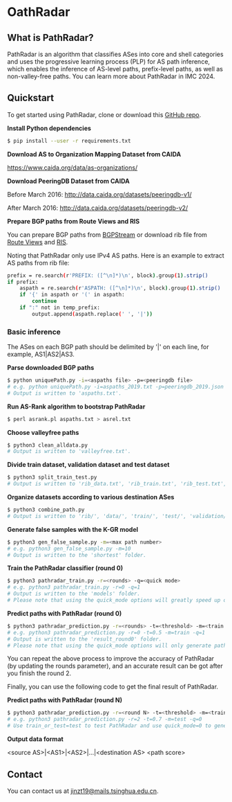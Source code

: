 # OathRadar

## What is PathRadar?

PathRadar is an algorithm that classifies ASes into core and shell categories and uses the progressive learning process (PLP) for AS path inference, which enables the inference of AS-level paths, prefix-level paths, as well as non-valley-free paths. You can learn more about PathRadar in IMC 2024.

## Quickstart

To get started using PathRadar, clone or download this [GitHub repo](https://github.com/Zitong-Jin/PathRadar).

__Install Python dependencies__

```sh
$ pip install --user -r requirements.txt
```

__Download AS to Organization Mapping Dataset from CAIDA__

https://www.caida.org/data/as-organizations/

__Download PeeringDB Dataset from CAIDA__

Before March 2016: http://data.caida.org/datasets/peeringdb-v1/

After March 2016: http://data.caida.org/datasets/peeringdb-v2/

__Prepare BGP paths from Route Views and RIS__

You can prepare BGP paths from [BGPStream](https://bgpstream.caida.org/) or download rib file from [Route Views](http://archive.routeviews.org/) and [RIS](http://data.ris.ripe.net/). 

Noting that PathRadar only use IPv4 AS paths. Here is an example to extract AS paths from rib file:

```sh
prefix = re.search(r'PREFIX: ([^\n]*)\n', block).group(1).strip()
if prefix:
    aspath = re.search(r'ASPATH: ([^\n]*)\n', block).group(1).strip()
    if '{' in aspath or '(' in aspath:
        continue
    if ":" not in temp_prefix:
        output.append(aspath.replace(' ', '|'))
```

### Basic inference

The ASes on each BGP path should be delimited by '|' on each line, for example, AS1|AS2|AS3.

__Parse downloaded BGP paths__

```sh
$ python uniquePath.py -i=<aspaths file> -p=<peeringdb file>
# e.g. python uniquePath.py -i=aspaths_2019.txt -p=peeringdb_2019.json
# Output is written to 'aspaths.txt'.
```

__Run AS-Rank algorithm to bootstrap PathRadar__

```sh
$ perl asrank.pl aspaths.txt > asrel.txt
```

__Choose valleyfree paths__

```sh
$ python3 clean_alldata.py
# Output is written to 'valleyfree.txt'.
```

__Divide train dataset, validation dataset and test dataset__

```sh
$ python3 split_train_test.py
# Output is written to 'rib_data.txt', 'rib_train.txt', 'rib_test.txt', 'rib_validation.txt' and 'rib_origintest.txt'.
```

__Organize datasets according to various destination ASes__

```sh
$ python3 combine_path.py
# Output is written to 'rib/', 'data/', 'train/', 'test/', 'validation/' and 'origintest/' folders.
```

__Generate false samples with the K-GR model__

```sh
$ python3 gen_false_sample.py -m=<max path number>
# e.g. python3 gen_false_sample.py -m=10
# Output is written to the 'shortest' folder.
```

__Train the PathRadar classifier (round 0)__

```sh
$ python3 pathradar_train.py -r=<rounds> -q=<quick mode>
# e.g. python3 pathradar_train.py -r=0 -q=1
# Output is written to the 'models' folder.
# Please note that using the quick_mode options will greatly speed up our training process, but will slightly affect the accuracy of PathRadar
```

__Predict paths with PathRadar (round 0)__

```sh
$ python3 pathradar_prediction.py -r=<rounds> -t=<threshold> -m=<train or test> -q=<quick mode>
# e.g. python3 pathradar_prediction.py -r=0 -t=0.5 -m=train -q=1
# Output is written to the 'result_round0' folder.
# Please note that using the quick_mode options will only generate paths towards 1,000 destination ASes. It will greatly speed up our prediction process, but will slightly affect the final results of PathRadar
```

You can repeat the above process to improve the accuracy of PathRadar (by updating the rounds parameter), and an accurate result can be got after you finish the round 2.

Finally, you can use the following code to get the final result of PathRadar.

__Predict paths with PathRadar (round N)__

```sh
$ python3 pathradar_prediction.py -r=<round N> -t=<threshold> -m=<train or test> -q=<quick mode>
# e.g. python3 pathradar_prediction.py -r=2 -t=0.7 -m=test -q=0
# Use train_or_test=test to test PathRadar and use quick_mode=0 to generate paths towards all destination ASes in the test dataset
```

__Output data format__

\<source AS\>|\<AS1\>|\<AS2\>|...|\<destination AS\> \<path score\>

## Contact 

You can contact us at <jinzt19@mails.tsinghua.edu.cn>.
